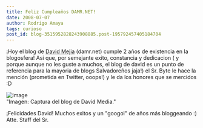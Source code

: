 ```yaml
---
title: Feliz Cumpleaños DAMR.NET!
date: 2008-07-07
author: Rodrigo Amaya
tags: curioso
post_id: blog-3515952828243908885.post-195792457405184704
---
```


¡Hoy el blog de [David Mejia](https://damr.net/acerca-de/david-mejia) (damr.net) cumple 2 años de existencia en la blogosfera! Asi que, por semejante exito, constancia y dedicacion ( y porque aunque no les guste a muchos, el blog de david es un punto de referencia para la mayoria de blogs Salvadoreños jaja!) el Sr. Byte le hace la mención (prometida en Twitter, ooops!) y le da los honores que se mercidos :D

![image](https://bp3.blogger.com/_ayvorITawE4/SHJF0_Ogh_I/AAAAAAAAA2E/Pb0NLxIVvdg/s400/damr.net.jpg)    
"Imagen: Captura del blog de
David Media."

¡Felicidades David! Muchos exitos y un "googol" de años más bloggeando :) Atte. Staff del Sr.